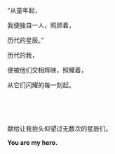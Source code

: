 “从童年起，

我便独自一人，照顾着，

历代的星辰。”

历代的我，

便被他们交相辉映，照耀着，

从它们闪耀的每一刻起。

<br/><br/><br/>

献给让我抬头仰望过无数次的星辰们。

**You are my hero.**
